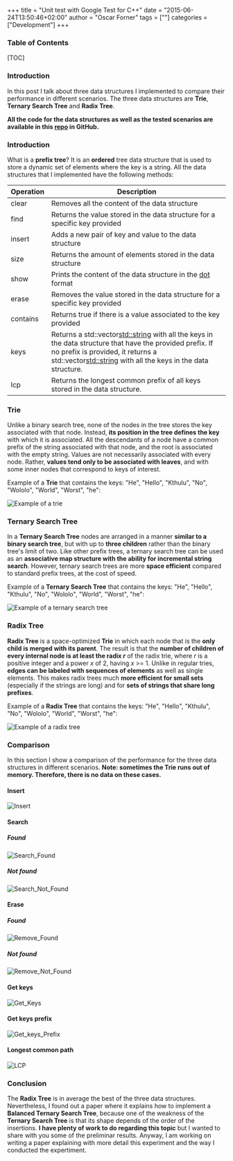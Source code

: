 +++
title = "Unit test with Google Test for C++"
date = "2015-06-24T13:50:46+02:00"
author = "Oscar Forner"
tags = [""]
categories = ["Development"]
+++

### Table of Contents
[TOC]

### Introduction
In this post I talk about three data structures I implemented to compare their performance in different scenarios. The three data structures are **Trie**, **Ternary Search Tree** and **Radix Tree**.

**All the code for the data structures as well as the tested scenarios are available in this [repo](https://github.com/maitesin/tries.git) in GitHub.**


### Introduction

What is a **prefix tree**? It is an **ordered** tree data structure that is used to store a dynamic set of elements where the key is a string. All the data structures that I implemented have the following methods:

Operation|Description
---------|-----------
clear|Removes all the content of the data structure
find|Returns the value stored in the data structure for a specific key provided
insert|Adds a new pair of key and value to the data structure
size|Returns the amount of elements stored in the data structure
show|Prints the content of the data structure in the [dot](https://en.wikipedia.org/wiki/DOT_(graph_description_language)) format
erase|Removes the value stored in the data structure for a specific key provided
contains|Returns true if there is a value associated to the key provided
keys|Returns a std::vector<std::string> with all the keys in the data structure that have the provided prefix. If no prefix is provided, it returns a std::vector<std::string> with all the keys in the data structure.
lcp|Returns the longest common prefix of all keys stored in the data structure.


### Trie

Unlike a binary search tree, none of the nodes in the tree stores the key associated with that node. Instead, **its position in the tree defines the key** with which it is associated. All the descendants of a node have a common prefix of the string associated with that node, and the root is associated with the empty string. Values are not necessarily associated with every node. Rather, **values tend only to be associated with leaves**, and with some inner nodes that correspond to keys of interest.

Example of a **Trie** that contains the keys: "He", "Hello", "Kthulu", "No", "Wololo", "World", "Worst", "he":

![Example of a trie](https://raw.githubusercontent.com/maitesin/tries/master/trie/trie.png)


### Ternary Search Tree

In a **Ternary Search Tree** nodes are arranged in a manner **similar to a binary search tree**, but with up to **three children** rather than the binary tree's limit of two. Like other prefix trees, a ternary search tree can be used as an **associative map structure with the ability for incremental string search**. However, ternary search trees are more **space efficient** compared to standard prefix trees, at the cost of speed.

Example of a **Ternary Search Tree** that contains the keys: "He", "Hello", "Kthulu", "No", "Wololo", "World", "Worst", "he":

![Example of a ternary search tree](https://raw.githubusercontent.com/maitesin/tries/master/TST/tst.png)


### Radix Tree

**Radix Tree** is a space-optimized **Trie** in which each node that is the **only child is merged with its parent**. The result is that the **number of children of every internal node is at least the radix *r*** of the radix trie, where *r* is a positive integer and a power *x* of 2, having *x* >= 1. Unlike in regular tries, **edges can be labeled with sequences of elements** as well as single elements. This makes radix trees much **more efficient for small sets** (especially if the strings are long) and for **sets of strings that share long prefixes**.

Example of a **Radix Tree** that contains the keys: "He", "Hello", "Kthulu", "No", "Wololo", "World", "Worst", "he":

![Example of a radix tree](https://raw.githubusercontent.com/maitesin/tries/master/Radix_Tree/radix.png)


### Comparison

In this section I show a comparison of the performance for the three data structures in different scenarios. **Note: sometimes the Trie runs out of memory. Therefore, there is no data on these cases.**


#### Insert

![Insert](http://maitesin.github.io//images/tries/insert_time_TTR.png)


#### Search

##### Found

![Search_Found](http://maitesin.github.io//images/tries/search_found_time_TTR.png)

##### Not found

![Search_Not_Found](http://maitesin.github.io//images/tries/search_not_found_time_TTR.png)


#### Erase

##### Found

![Remove_Found](http://maitesin.github.io//images/tries/remove_found_time_TTR.png)

##### Not found

![Remove_Not_Found](http://maitesin.github.io//images/tries/remove_not_found_time_TTR.png)


#### Get keys

![Get_Keys](http://maitesin.github.io//images/tries/get_keys_time_TTR.png)


#### Get keys prefix

![Get_keys_Prefix](http://maitesin.github.io//images/tries/get_keys_prefix_time_TTR.png)


#### Longest common path

![LCP](http://maitesin.github.io//images/tries/lcp_time_TTR.png)


### Conclusion

The **Radix Tree** is in average the best of the three data structures. Nevertheless, I found out a paper where it explains how to implement a **Balanced Ternary Search Tree**, because one of the weakness of the **Ternary Search Tree** is that its shape depends of the order of the insertions. **I have plenty of work to do regarding this topic** but I wanted to share with you some of the preliminar results. Anyway, I am working on writing a paper explaining with more detail this experiment and the way I conducted the expertiment.
